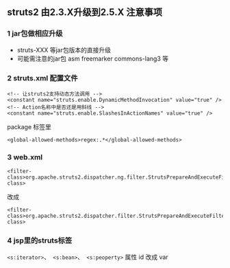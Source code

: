 ## struts2 由2.3.X升级到2.5.X 注意事项
### 1 jar包做相应升级

- struts-XXX 等jar包版本的直接升级
- 可能需注意的jar包 asm freemarker commons-lang3 等



### 2 struts.xml 配置文件

	<!-- 让struts2支持动态方法调用 -->
	<constant name="struts.enable.DynamicMethodInvocation" value="true" />
	<!-- Action名称中是否还是用斜线 -->
	<constant name="struts.enable.SlashesInActionNames" value="true" />
package 标签里

	<global-allowed-methods>regex:.*</global-allowed-methods>

### 3 web.xml

	<filter-class>org.apache.struts2.dispatcher.ng.filter.StrutsPrepareAndExecuteFilter</filter-class>
改成

	<filter-class>org.apache.struts2.dispatcher.filter.StrutsPrepareAndExecuteFilter</filter-class>
### 4 jsp里的struts标签
`<s:iterator>`、` <s:bean>`、` <s:peoperty>` 属性 id 改成 var
